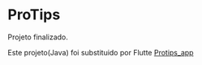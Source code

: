 # ProTips

Projeto finalizado.

Este projeto(Java) foi substituido por Flutte [Protips_app](https://github.com/OokiiSoftware/Protips_app)
